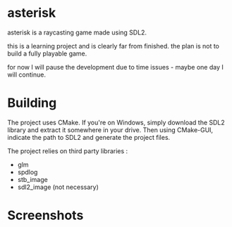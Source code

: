 # asterisk
asterisk is a raycasting game made using SDL2.

this is a learning project and is clearly far from finished.
the plan is not to build a fully playable game.

for now I will pause the development due to time issues - maybe one day I will continue.


# Building

The project uses CMake.
If you're on Windows, simply download the SDL2 library and extract it somewhere in your drive.
Then using CMake-GUI, indicate the path to SDL2 and generate the project files.

The project relies on third party libraries :
- glm
- spdlog
- stb_image
- sdl2_image (not necessary)

# Screenshots


